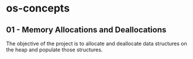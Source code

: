 # os-concepts

## 01 - Memory Allocations and Deallocations
  The objective of the project is to allocate and deallocate data structures on the heap and populate those structures.